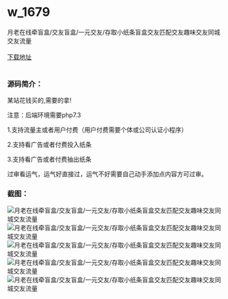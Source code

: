 # w_1679
月老在线牵盲盒/交友盲盒/一元交友/存取小纸条盲盒交友匹配交友趣味交友同城交友流量
<br/></br>
[下载地址](https://www.uuid2.com/1679.html "下载地址")
<br/></br>
<h3>源码简介：</h3>
<p>某站花钱买的,需要的拿!<p>
<p>注意：后端环境需要php7.3<p>
<p>1.支持流量主或者用户付费（用户付费需要个体或公司认证小程序）<p>
<p>2.支持看广告或者付费投入纸条<p>
<p>3.支持看广告或者付费抽出纸条<p>
<p>过审看运气，运气好直接过，运气不好需要自己动手添加点内容方可过审。<p>
<h3>截图：</h3>
<img src="https://www.uuid2.com/wp-content/uploads/img/202110/a18ed78260.jpg" alt="月老在线牵盲盒/交友盲盒/一元交友/存取小纸条盲盒交友匹配交友趣味交友同城交友流量"><img src="https://www.uuid2.com/wp-content/uploads/img/202110/4d50d59768.jpg" alt="月老在线牵盲盒/交友盲盒/一元交友/存取小纸条盲盒交友匹配交友趣味交友同城交友流量"><img src="https://www.uuid2.com/wp-content/uploads/img/202110/771af1c860.jpg" alt="月老在线牵盲盒/交友盲盒/一元交友/存取小纸条盲盒交友匹配交友趣味交友同城交友流量"><img src="https://www.uuid2.com/wp-content/uploads/img/202110/35b00f5704.png" alt="月老在线牵盲盒/交友盲盒/一元交友/存取小纸条盲盒交友匹配交友趣味交友同城交友流量"><img src="https://www.uuid2.com/wp-content/uploads/img/202110/35b00f5116.png" alt="月老在线牵盲盒/交友盲盒/一元交友/存取小纸条盲盒交友匹配交友趣味交友同城交友流量">
